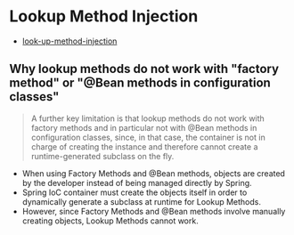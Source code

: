 # Lookup Method Injection

- [look-up-method-injection](https://docs.spring.io/spring-framework/reference/core/beans/dependencies/factory-method-injection.html#beans-factory-lookup-method-injection)

## Why lookup methods do not work with "factory method" or "@Bean methods in configuration classes"

> A further key limitation is that lookup methods do not work with factory methods and in particular not with @Bean
> methods in configuration classes, since, in that case, the container is not in charge of creating the instance and
> therefore cannot create a runtime-generated subclass on the fly.

- When using Factory Methods and @Bean methods, objects are created by the developer instead of being managed directly
  by Spring.
- Spring IoC container must create the objects itself in order to dynamically generate a subclass at runtime for Lookup
  Methods.
- However, since Factory Methods and @Bean methods involve manually creating objects, Lookup Methods cannot work.
